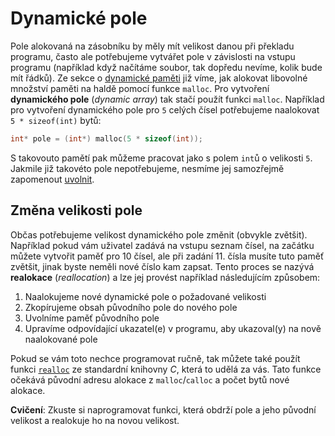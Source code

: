 # Dynamické pole
Pole alokovaná na zásobníku by měly mít velikost danou při překladu programu, často ale potřebujeme
vytvářet pole v závislosti na vstupu programu (například když načítáme soubor, tak dopředu nevíme,
kolik bude mít řádků). Ze sekce o [dynamické paměti](../prace_s_pameti/dynamicka_pamet.md) již víme,
jak alokovat libovolné množství paměti na haldě pomocí funkce `malloc`. Pro vytvoření
**dynamického pole** (*dynamic array*) tak stačí použít funkci `malloc`. Například pro vytvoření
dynamického pole pro `5` celých čísel potřebujeme naalokovat `5 * sizeof(int)` bytů:
```c
int* pole = (int*) malloc(5 * sizeof(int));
```
S takovouto pamětí pak můžeme pracovat jako s polem `int`ů o velikosti `5`. Jakmile již takovéto
pole nepotřebujeme, nesmíme jej samozřejmě zapomenout
[uvolnit](../prace_s_pameti/dynamicka_pamet.md#uvolnění-paměti).

## Změna velikosti pole
Občas potřebujeme velikost dynamického pole změnit (obvykle zvětšit). Například pokud vám
uživatel zadává na vstupu seznam čísel, na začátku můžete vytvořit paměť pro 10 čísel, ale při
zadání 11. čísla musíte tuto paměť zvětšit, jinak byste neměli nové číslo kam zapsat. Tento proces
se nazývá **realokace** (*reallocation*) a lze jej provést například následujícím způsobem:
1) Naalokujeme nové dynamické pole o požadované velikosti
2) Zkopírujeme obsah původního pole do nového pole 
3) Uvolníme paměť původního pole
4) Upravíme odpovídající ukazatel(e) v programu, aby ukazoval(y) na nově naalokované pole

Pokud se vám toto nechce programovat ručně, tak můžete také použít funkci
[`realloc`](https://devdocs.io/c/memory/realloc) ze standardní knihovny *C*, která to udělá za vás.
Tato funkce očekává původní adresu alokace z `malloc`/`calloc` a počet bytů nové alokace.

**Cvičení**: Zkuste si naprogramovat funkci, která obdrží pole a jeho původní velikost
a realokuje ho na novou velikost.

